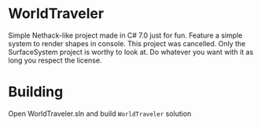 # WorldTraveler
Simple Nethack-like project made in C# 7.0 just for fun. Feature a simple system to render shapes in console. This project was cancelled. Only the SurfaceSystem project is worthy to look at.
Do whatever you want with it as long you respect the license.

# Building
Open WorldTraveler.sln and build `WorldTraveler` solution
